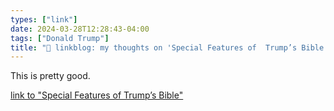 ```yaml
---
types: ["link"]
date: 2024-03-28T12:28:43-04:00
tags: ["Donald Trump"]
title: "🔗 linkblog: my thoughts on 'Special Features of  Trump’s Bible'"
---
```

This is pretty good.

[link to "Special Features of  Trump’s Bible"](https://www.mcsweeneys.net/articles/special-features-of-trumps-bible)
